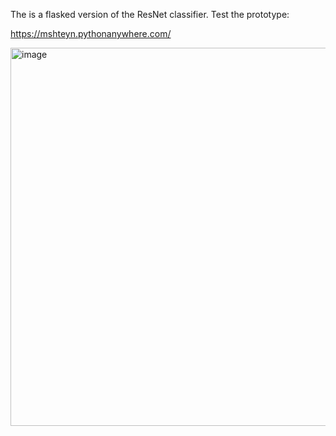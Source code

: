 The is a flasked version of the ResNet classifier. 
Test the prototype: 

https://mshteyn.pythonanywhere.com/


<img width="605" alt="image" src="https://github.com/mshteyn/Street-View-Classifier/assets/5659756/469d63ed-79bb-44e6-add4-050720b1bfc4">
